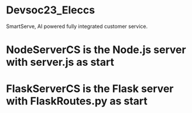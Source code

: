 # Devsoc23_Eleccs
SmartServe, AI powered fully integrated customer service. 
# NodeServerCS is the Node.js server with server.js as start
# FlaskServerCS is the Flask server with FlaskRoutes.py as start
